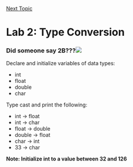<a href="https://github.com/CyberTrainingUSAF/05-C-Programming/blob/master/03_Arrays_strings/README.md" rel="Next Topic"> Next Topic </a>

# Lab 2: Type Conversion

### Did someone say 2B???![](/assets/bug.png)

Declare and initialize variables of data types:

* int
* float
* double
* char

Type cast and print the following:

* int -&gt; float
* int -&gt; char
* float -&gt; double
* double -&gt; float
* char -&gt; int
* 33 -&gt; char

**Note: Initialize int to a value between 32 and 126**

